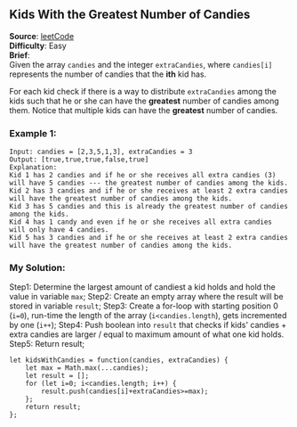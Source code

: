 ## Kids With the Greatest Number of Candies

**Source**: [leetCode](https://leetcode.com/problems/kids-with-the-greatest-number-of-candies/)  
**Difficulty**: Easy  
**Brief**:  
Given the array ```candies``` and the integer ```extraCandies```, where ```candies[i]``` represents the number of candies that the **ith** kid has.  
  
For each kid check if there is a way to distribute ```extraCandies``` among the kids such that he or she can have the **greatest** number of candies among them. Notice that multiple kids can have the **greatest** number of candies.
  
  
  
### Example 1:
```
Input: candies = [2,3,5,1,3], extraCandies = 3  
Output: [true,true,true,false,true]  
Explanation:  
Kid 1 has 2 candies and if he or she receives all extra candies (3) will have 5 candies --- the greatest number of candies among the kids.  
Kid 2 has 3 candies and if he or she receives at least 2 extra candies will have the greatest number of candies among the kids.  
Kid 3 has 5 candies and this is already the greatest number of candies among the kids.  
Kid 4 has 1 candy and even if he or she receives all extra candies will only have 4 candies.  
Kid 5 has 3 candies and if he or she receives at least 2 extra candies will have the greatest number of candies among the kids.  
```
  
  
  
### My Solution:
Step1: Determine the largest amount of candiest a kid holds and hold the value in variable ```max```;
Step2: Create an empty array where the result will be stored in variable ```result```;
Step3: Create a for-loop with starting position 0 (```i=0```), run-time the length of the array (```i<candies.length```), gets incremented by one (```i++```);
Step4: Push boolean into ```result``` that checks if kids' candies + extra candies are larger / equal to maximum amount of what one kid holds.
Step5: Return result;  
  
  
  
```
let kidsWithCandies = function(candies, extraCandies) {
    let max = Math.max(...candies);
    let result = [];
    for (let i=0; i<candies.length; i++) {
        result.push(candies[i]+extraCandies>=max);
    };
    return result;
};
```
